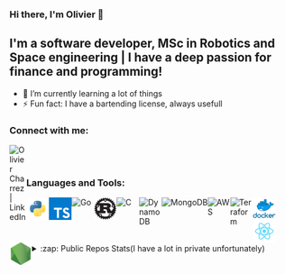 ### Hi there, I'm Olivier 👋

## I'm a software developer, MSc in Robotics and Space engineering | I have a deep passion for finance and programming!


- 🌱 I’m currently learning a lot of things
- ⚡ Fun fact: I have a bartending license, always usefull

### Connect with me:

[<img align="left" alt="Olivier Charrez | LinkedIn" width="30px" src="https://upload.wikimedia.org/wikipedia/commons/c/ca/LinkedIn_logo_initials.png" />][linkedin]

<br /><br />

### Languages and Tools:

<img align="left" alt="Python" width="40px40px" src="https://raw.githubusercontent.com/github/explore/80688e429a7d4ef2fca1e82350fe8e3517d3494d/topics/python/python.png" />
<img align="left" alt="Typescript" width="40px" src="https://raw.githubusercontent.com/github/explore/80688e429a7d4ef2fca1e82350fe8e3517d3494d/topics/typescript/typescript.png" />
<img align="left" alt="Go" width="40px" src="https://d1q6f0aelx0por.cloudfront.net/product-logos/library-golang-logo.png" />
<img align="left" alt="Rust" width="40px" src="https://raw.githubusercontent.com/github/explore/80688e429a7d4ef2fca1e82350fe8e3517d3494d/topics/rust/rust.png" />
<img align="left" alt="C" width="40px" src="https://upload.wikimedia.org/wikipedia/commons/thumb/3/35/The_C_Programming_Language_logo.svg/1920px-The_C_Programming_Language_logo.svg.png" />
<img align="left" alt="DynamoDB" width="40px" src="https://upload.wikimedia.org/wikipedia/commons/f/fd/DynamoDB.png" />
<img align="left" alt="MongoDB" height="40px" src="https://upload.wikimedia.org/wikipedia/commons/thumb/9/93/MongoDB_Logo.svg/2880px-MongoDB_Logo.svg.png" />
<img align="left" alt="AWS" width="40px" src="https://upload.wikimedia.org/wikipedia/commons/9/93/Amazon_Web_Services_Logo.svg" />
<img align="left" alt="Terraform" width="40px" src="https://gitlab.com/uploads/-/system/group/avatar/13943452/terraform-icon.png?width=40" />
<img align="left" alt="Docker" width="40px" src="https://raw.githubusercontent.com/github/explore/80688e429a7d4ef2fca1e82350fe8e3517d3494d/topics/docker/docker.png" />
<img align="left" alt="React" width="40px" src="https://raw.githubusercontent.com/github/explore/80688e429a7d4ef2fca1e82350fe8e3517d3494d/topics/react/react.png" />
<img align="left" alt="Node.js" width="40px" src="https://raw.githubusercontent.com/github/explore/80688e429a7d4ef2fca1e82350fe8e3517d3494d/topics/nodejs/nodejs.png" />

<br /><br /><br /><br />

<details>
  <summary>:zap: Public Repos Stats(I have a lot in private unfortunately)</summary>
  
[![KookaS Github's stats](https://github-readme-stats.vercel.app/api?username=KookaS&show_icons=true&icon_color=blue)](https://github.com/anuraghazra/github-readme-stats)

[![Top Langs](https://github-readme-stats.vercel.app/api/top-langs/?username=KookaS&layout=compact)](https://github.com/anuraghazra/github-readme-stats)

</details>

[linkedin]: https://www.linkedin.com/in/olivier-charrez/
